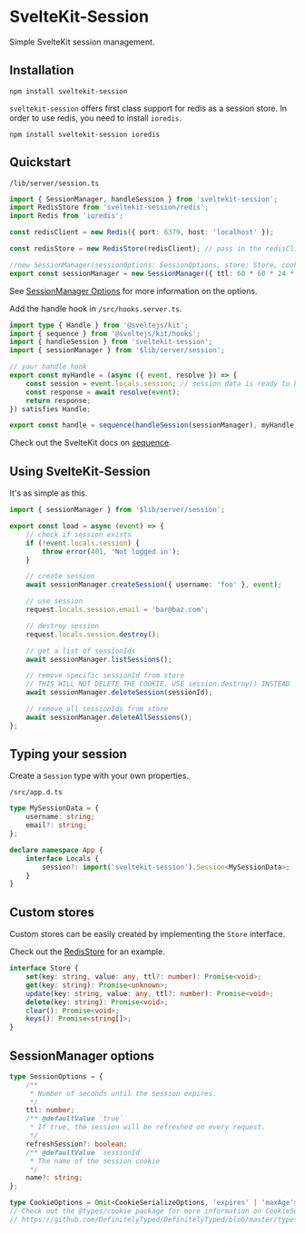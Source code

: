 # SvelteKit-Session

Simple SvelteKit session management.

## Installation

```
npm install sveltekit-session
```

`sveltekit-session` offers first class support for redis as a session store. In order to use redis, you need to install `ioredis`.

```
npm install sveltekit-session ioredis
```

## Quickstart

`/lib/server/session.ts`

```ts
import { SessionManager, handleSession } from 'sveltekit-session';
import RedisStore from 'sveltekit-session/redis';
import Redis from 'ioredis';

const redisClient = new Redis({ port: 6379, host: 'localhost' });

const redisStore = new RedisStore(redisClient); // pass in the redisClient

//new SessionManager(sessionOptions: SessionOptions, store: Store, cookieOptions?: CookieOptions)
export const sessionManager = new SessionManager({ ttl: 60 * 60 * 24 * 7, refreshSession: true }, redisStore, { path: '/' });
```

See [SessionManager Options](#sessionmanager-options) for more information on the options.

Add the handle hook in `/src/hooks.server.ts`.

```ts
import type { Handle } from '@sveltejs/kit';
import { sequence } from '@sveltejs/kit/hooks';
import { handleSession } from 'sveltekit-session';
import { sessionManager } from '$lib/server/session';

// your handle hook
export const myHandle = (async ({ event, resolve }) => {
	const session = event.locals.session; // session data is ready to be accessed
	const response = await resolve(event);
	return response;
}) satisfies Handle;

export const handle = sequence(handleSession(sessionManager), myHandle); // make sure to add handleSession before any other hooks that make use of the session
```

Check out the SvelteKit docs on [sequence](https://kit.svelte.dev/docs/modules#sveltejs-kit-hooks-sequence).

## Using SvelteKit-Session

It's as simple as this.

```ts
import { sessionManager } from '$lib/server/session';

export const load = async (event) => {
	// check if session exists
	if (!event.locals.session) {
		throw error(401, 'Not logged in');
	}

	// create session
	await sessionManager.createSession({ username: 'foo' }, event);

	// use session
	request.locals.session.email = 'bar@baz.com';

	// destroy session
	request.locals.session.destroy();

	// get a list of sessionIds
	await sessionManager.listSessions();

	// remove specific sessionId from store
	// THIS WILL NOT DELETE THE COOKIE. USE session.destroy() INSTEAD
	await sessionManager.deleteSession(sessionId);

	// remove all sessionIds from store
	await sessionManager.deleteAllSessions();
};
```

## Typing your session

Create a `Session` type with your own properties.

`/src/app.d.ts`

```ts
type MySessionData = {
	username: string;
	email?: string;
};

declare namespace App {
	interface Locals {
		session?: import('sveltekit-session').Session<MySessionData>;
	}
}
```

## Custom stores

Custom stores can be easily created by implementing the `Store` interface.

Check out the [RedisStore](https://github.com/mc-0bit/sveltekit-session/tree/main/src/lib/redis.ts) for an example.

```ts
interface Store {
	set(key: string, value: any, ttl?: number): Promise<void>;
	get(key: string): Promise<unknown>;
	update(key: string, value: any, ttl?: number): Promise<void>;
	delete(key: string): Promise<void>;
	clear(): Promise<void>;
	keys(): Promise<string[]>;
}
```

## SessionManager options

```ts
type SessionOptions = {
	/**
	 * Number of seconds until the session expires.
	 */
	ttl: number;
	/** @defaultValue `true`
	 * If true, the session will be refreshed on every request.
	 */
	refreshSession?: boolean;
	/** @defaultValue `sessionId`
	 * The name of the session cookie
	 */
	name?: string;
};

type CookieOptions = Omit<CookieSerializeOptions, 'expires' | 'maxAge'>;  // expires and maxAge are automatically set based on the ttl
// Check out the @types/cookie package for more information on CookieSerializeOptions
// https://github.com/DefinitelyTyped/DefinitelyTyped/blob/master/types/cookie/index.d.ts#L14
```
